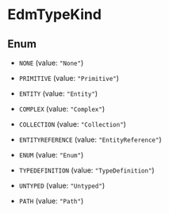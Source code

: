 

# EdmTypeKind

## Enum


* `NONE` (value: `"None"`)

* `PRIMITIVE` (value: `"Primitive"`)

* `ENTITY` (value: `"Entity"`)

* `COMPLEX` (value: `"Complex"`)

* `COLLECTION` (value: `"Collection"`)

* `ENTITYREFERENCE` (value: `"EntityReference"`)

* `ENUM` (value: `"Enum"`)

* `TYPEDEFINITION` (value: `"TypeDefinition"`)

* `UNTYPED` (value: `"Untyped"`)

* `PATH` (value: `"Path"`)



